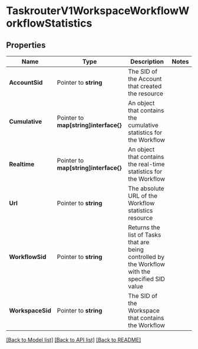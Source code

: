 # TaskrouterV1WorkspaceWorkflowWorkflowStatistics

## Properties

Name | Type | Description | Notes
------------ | ------------- | ------------- | -------------
**AccountSid** | Pointer to **string** | The SID of the Account that created the resource |
**Cumulative** | Pointer to **map[string]interface{}** | An object that contains the cumulative statistics for the Workflow |
**Realtime** | Pointer to **map[string]interface{}** | An object that contains the real-time statistics for the Workflow |
**Url** | Pointer to **string** | The absolute URL of the Workflow statistics resource |
**WorkflowSid** | Pointer to **string** | Returns the list of Tasks that are being controlled by the Workflow with the specified SID value |
**WorkspaceSid** | Pointer to **string** | The SID of the Workspace that contains the Workflow |

[[Back to Model list]](../README.md#documentation-for-models) [[Back to API list]](../README.md#documentation-for-api-endpoints) [[Back to README]](../README.md)


